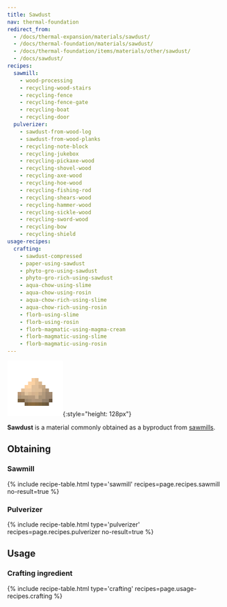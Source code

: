 ```yaml
---
title: Sawdust
nav: thermal-foundation
redirect_from:
  - /docs/thermal-expansion/materials/sawdust/
  - /docs/thermal-foundation/materials/sawdust/
  - /docs/thermal-foundation/items/materials/other/sawdust/
  - /docs/sawdust/
recipes:
  sawmill:
    - wood-processing
    - recycling-wood-stairs
    - recycling-fence
    - recycling-fence-gate
    - recycling-boat
    - recycling-door
  pulverizer:
    - sawdust-from-wood-log
    - sawdust-from-wood-planks
    - recycling-note-block
    - recycling-jukebox
    - recycling-pickaxe-wood
    - recycling-shovel-wood
    - recycling-axe-wood
    - recycling-hoe-wood
    - recycling-fishing-rod
    - recycling-shears-wood
    - recycling-hammer-wood
    - recycling-sickle-wood
    - recycling-sword-wood
    - recycling-bow
    - recycling-shield
usage-recipes:
  crafting:
    - sawdust-compressed
    - paper-using-sawdust
    - phyto-gro-using-sawdust
    - phyto-gro-rich-using-sawdust
    - aqua-chow-using-slime
    - aqua-chow-using-rosin
    - aqua-chow-rich-using-slime
    - aqua-chow-rich-using-rosin
    - florb-using-slime
    - florb-using-rosin
    - florb-magmatic-using-magma-cream
    - florb-magmatic-using-slime
    - florb-magmatic-using-rosin
---
```


![Sawdust](/assets/images/thermal-foundation/sawdust.png){:style="height: 128px"}


**Sawdust** is a material commonly obtained as a byproduct from
[sawmills](/docs/sawmill/).


Obtaining
---------

### Sawmill
{% include recipe-table.html type='sawmill' recipes=page.recipes.sawmill no-result=true %}

### Pulverizer
{% include recipe-table.html type='pulverizer' recipes=page.recipes.pulverizer no-result=true %}


Usage
-----

### Crafting ingredient
{% include recipe-table.html type='crafting' recipes=page.usage-recipes.crafting %}
